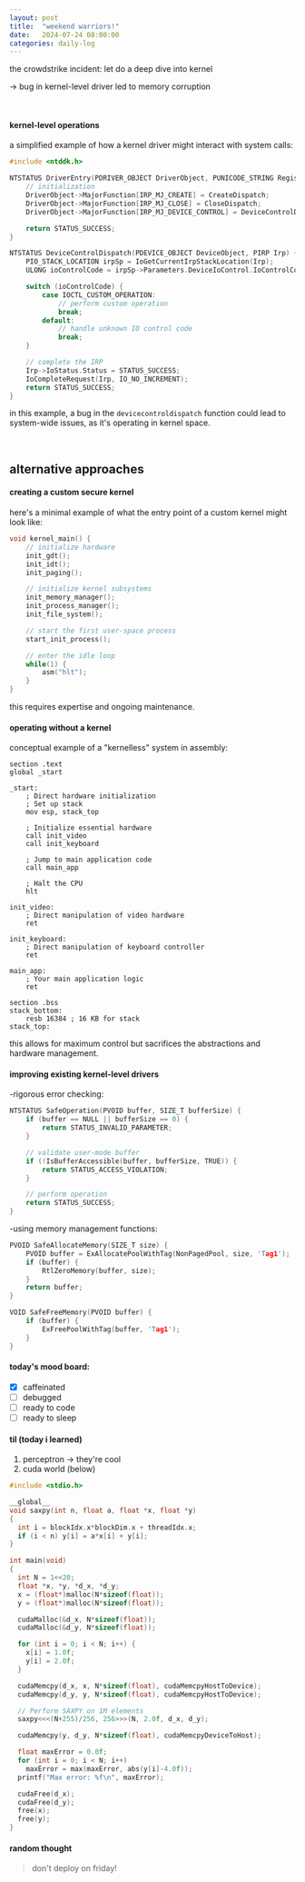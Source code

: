 ```yaml
---
layout: post
title:  "weekend warriors!"
date:   2024-07-24 08:00:00
categories: daily-log
---
```


the crowdstrike incident: let do a deep dive into kernel

-> bug in kernel-level driver led to memory corruption

<br>

#### kernel-level operations

a simplified example of how a kernel driver might interact with system calls:

```c
#include <ntddk.h>

NTSTATUS DriverEntry(PDRIVER_OBJECT DriverObject, PUNICODE_STRING RegistryPath) {
    // initialization
    DriverObject->MajorFunction[IRP_MJ_CREATE] = CreateDispatch;
    DriverObject->MajorFunction[IRP_MJ_CLOSE] = CloseDispatch;
    DriverObject->MajorFunction[IRP_MJ_DEVICE_CONTROL] = DeviceControlDispatch;

    return STATUS_SUCCESS;
}

NTSTATUS DeviceControlDispatch(PDEVICE_OBJECT DeviceObject, PIRP Irp) {
    PIO_STACK_LOCATION irpSp = IoGetCurrentIrpStackLocation(Irp);
    ULONG ioControlCode = irpSp->Parameters.DeviceIoControl.IoControlCode;

    switch (ioControlCode) {
        case IOCTL_CUSTOM_OPERATION:
            // perform custom operation
            break;
        default:
            // handle unknown IO control code
            break;
    }

    // complete the IRP
    Irp->IoStatus.Status = STATUS_SUCCESS;
    IoCompleteRequest(Irp, IO_NO_INCREMENT);
    return STATUS_SUCCESS;
}
```

in this example, a bug in the `devicecontroldispatch` function could lead to system-wide issues, as it's operating in kernel space.

<br>

## alternative approaches

#### creating a custom secure kernel

here's a minimal example of what the entry point of a custom kernel might look like:

```c
void kernel_main() {
    // initialize hardware
    init_gdt();
    init_idt();
    init_paging();

    // initialize kernel subsystems
    init_memory_manager();
    init_process_manager();
    init_file_system();

    // start the first user-space process
    start_init_process();

    // enter the idle loop
    while(1) {
        asm("hlt");
    }
}
```

this requires expertise and ongoing maintenance.

#### operating without a kernel

conceptual example of a "kernelless" system in assembly:

```assembly
section .text
global _start

_start:
    ; Direct hardware initialization
    ; Set up stack
    mov esp, stack_top

    ; Initialize essential hardware
    call init_video
    call init_keyboard

    ; Jump to main application code
    call main_app

    ; Halt the CPU
    hlt

init_video:
    ; Direct manipulation of video hardware
    ret

init_keyboard:
    ; Direct manipulation of keyboard controller
    ret

main_app:
    ; Your main application logic
    ret

section .bss
stack_bottom:
    resb 16384 ; 16 KB for stack
stack_top:
```

this allows for maximum control but sacrifices the abstractions and hardware management.

#### improving existing kernel-level drivers
-rigorous error checking:

```c
NTSTATUS SafeOperation(PVOID buffer, SIZE_T bufferSize) {
    if (buffer == NULL || bufferSize == 0) {
        return STATUS_INVALID_PARAMETER;
    }

    // validate user-mode buffer
    if (!IsBufferAccessible(buffer, bufferSize, TRUE)) {
        return STATUS_ACCESS_VIOLATION;
    }

    // perform operation
    return STATUS_SUCCESS;
}
```

-using memory management functions:

```c
PVOID SafeAllocateMemory(SIZE_T size) {
    PVOID buffer = ExAllocatePoolWithTag(NonPagedPool, size, 'Tag1');
    if (buffer) {
        RtlZeroMemory(buffer, size);
    }
    return buffer;
}

VOID SafeFreeMemory(PVOID buffer) {
    if (buffer) {
        ExFreePoolWithTag(buffer, 'Tag1');
    }
}
```

#### today's mood board:
- [x] caffeinated
- [ ] debugged
- [ ] ready to code
- [ ] ready to sleep

#### til (today i learned)
1. perceptron    -> they're cool
2. cuda world  (below)

```c
#include <stdio.h>

__global__
void saxpy(int n, float a, float *x, float *y)
{
  int i = blockIdx.x*blockDim.x + threadIdx.x;
  if (i < n) y[i] = a*x[i] + y[i];
}

int main(void)
{
  int N = 1<<20;
  float *x, *y, *d_x, *d_y;
  x = (float*)malloc(N*sizeof(float));
  y = (float*)malloc(N*sizeof(float));

  cudaMalloc(&d_x, N*sizeof(float)); 
  cudaMalloc(&d_y, N*sizeof(float));

  for (int i = 0; i < N; i++) {
    x[i] = 1.0f;
    y[i] = 2.0f;
  }

  cudaMemcpy(d_x, x, N*sizeof(float), cudaMemcpyHostToDevice);
  cudaMemcpy(d_y, y, N*sizeof(float), cudaMemcpyHostToDevice);

  // Perform SAXPY on 1M elements
  saxpy<<<(N+255)/256, 256>>>(N, 2.0f, d_x, d_y);

  cudaMemcpy(y, d_y, N*sizeof(float), cudaMemcpyDeviceToHost);

  float maxError = 0.0f;
  for (int i = 0; i < N; i++)
    maxError = max(maxError, abs(y[i]-4.0f));
  printf("Max error: %f\n", maxError);

  cudaFree(d_x);
  cudaFree(d_y);
  free(x);
  free(y);
}
```

#### random thought
> don't deploy on friday!
>